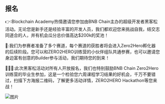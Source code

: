 ## 报名

👉:Blockchain Academy热情邀请您参加由BNB Chain主办的超级开发者黑客松活动。无论您是新手还是经验丰富的开发人员，我们都欢迎您来挑战自我，结交志同道合的人，并有机会瓜分总价值高达$200k的奖池！

🎉:我们为参赛者准备了多个赛道，每个赛道的获胜者将会进入Zero2Hero孵化器的后续阶段。您可以和ZERO2HERO训练营的小伙伴组队共通参赛，也可以邀请您身边富有创意的Builder参与活动，我们期待您的到来！

🧑🏻‍💻:此次黑客松活动对所有人开放报名，我们也特别鼓励BNB Chain Zero2Hero 训练营的毕业生参加，这是一个检验您六周课程学习结果的好机会，千万不要错过，扫描下方海报二维码，了解更多活动详情，ZERO2HERO Hackathon等您来战！

[](https://cdn.discordapp.com/attachments/1018789989154299925/1088372835405266975/1.jpeg)![图片](https://media.discordapp.net/attachments/1018789989154299925/1088372835405266975/1.jpeg?width=550&height=309)
